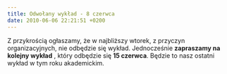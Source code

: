 ```yaml
---
title: Odwołany wykład - 8 czerwca
date: 2010-06-06 22:21:51 +0200
---
```

Z przykrością ogłaszamy, że w najbliższy wtorek, z przyczyn organizacyjnych, nie odbędzie się wykład. Jednocześnie **zapraszamy na kolejny wykład** , który odbędzie się **15 czerwca**. Będzie to nasz ostatni wykład w tym roku akademickim.

